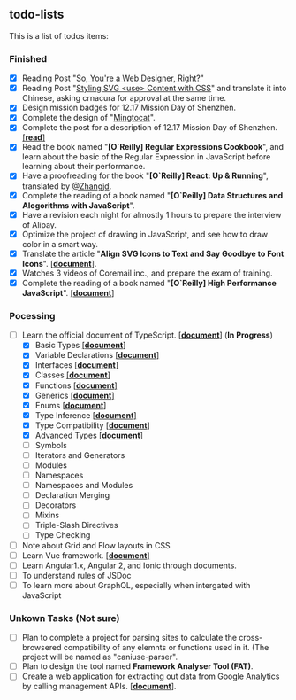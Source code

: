 ## todo-lists

This is a list of todos items:

### Finished

- [x] Reading Post "[So, You're a Web Designer, Right?](https://aleen42.gitbooks.io/personalwiki/content/post/so_a_web_designer/so_a_web_designer.html)"
- [x] Reading Post "[Styling SVG &lt;use&gt; Content with CSS](https://aleen42.gitbooks.io/personalwiki/content/post/style_svg_use/style_svg_use.html#summing-up)" and translate it into Chinese, asking crnacura for approval at the same time.
- [x] Design mission badges for 12.17 Mission Day of Shenzhen.
- [x] Complete the design of "[Mingtocat](https://github.com/aleen42/mingtocat)".
- [x] Complete the post for a description of 12.17 Mission Day of Shenzhen. [[**read**]](https://aleen42.gitbooks.io/personalwiki/content/post/1217_mission_of_shenzhen/1217_mission_of_shenzhen.html#description)
- [x] Read the book named "**[O`Reilly] Regular Expressions Cookbook**", and learn about the basic of the Regular Expression in JavaScript before learning about their performance.
- [x] Have a proofreading for the book "**[O`Reilly] React: Up & Running**", translated by [@Zhangjd](https://github.com/Zhangjd).
- [x] Complete the reading of a book named "**[O`Reilly] Data Structures and Alogorithms with JavaScript**".
- [x] Have a revision each night for almostly 1 hours to prepare the interview of Alipay.
- [x] Optimize the project of drawing in JavaScript, and see how to draw color in a smart way.
- [x] Translate the article "**Align SVG Icons to Text and Say Goodbye to Font Icons**". [[**document**](https://github.com/xitu/gold-miner/blob/master/TODO/align-svg-icons-to-text-and-say-goodbye-to-font-icons.md)].
- [x] Watches 3 videos of Coremail inc., and prepare the exam of training.
- [x] Complete the reading of a book named "**[O`Reilly] High Performance JavaScript**". [[**document**]](https://aleen42.github.io/PersonalWiki/Programming/JavaScript/high_performance/high_performance.html)

### Pocessing

- [ ] Learn the official document of TypeScript. [[**document**]](https://aleen42.github.io/PersonalWiki/Programming/TypeScript/TypeScript.html) (**In Progress**)
  - [x] Basic Types [[**document**]](https://aleen42.github.io/PersonalWiki/Programming/TypeScript/types/types.html)
  - [x] Variable Declarations [[**document**]](https://aleen42.github.io/PersonalWiki/Programming/TypeScript/variable_declarations/variable_declarations.html)
  - [x] Interfaces [[**document**]](https://aleen42.github.io/PersonalWiki/Programming/TypeScript/interfaces/interfaces.html)
  - [x] Classes [[**document**]](https://aleen42.github.io/PersonalWiki/Programming/TypeScript/classes/classes.html)
  - [x] Functions [[**document**]](https://aleen42.github.io/PersonalWiki/Programming/TypeScript/functions/functions.html)
  - [x] Generics [[**document**]](https://aleen42.github.io/PersonalWiki/Programming/TypeScript/generics/generics.html)
  - [x] Enums [[**document**]](https://aleen42.github.io/PersonalWiki/Programming/TypeScript/enums/enums.html)
  - [x] Type Inference [[**document**]](https://aleen42.github.io/PersonalWiki/Programming/TypeScript/type_inferences/type_inferences.html)
  - [x] Type Compatibility [[**document**]](https://aleen42.github.io/PersonalWiki/Programming/TypeScript/TypeScript.html)
  - [x] Advanced Types [[**document**]](https://aleen42.github.io/PersonalWiki/Programming/TypeScript/advanced_types/advanced_types.html#2-union-types)
  - [ ] Symbols
  - [ ] Iterators and Generators
  - [ ] Modules
  - [ ] Namespaces
  - [ ] Namespaces and Modules
  - [ ] Declaration Merging
  - [ ] Decorators
  - [ ] Mixins
  - [ ] Triple-Slash Directives
  - [ ] Type Checking
- [ ] Note about Grid and Flow layouts in CSS
- [ ] Learn Vue framework. [[**document**]](https://aleen42.github.io/PersonalWiki/Programming/JavaScript/Framework/vue/vue.html)
- [ ] Learn Angular1.x, Angular 2, and Ionic through documents.
- [ ] To understand rules of JSDoc
- [ ] To learn more about GraphQL, especially when intergated with JavaScript

### Unkown Tasks (Not sure)

- [ ] Plan to complete a project for parsing sites to calculate the cross-browsered compatibility of any elemnts or functions used in it. (The project will be named as "caniuse-parser".
- [ ] Plan to design the tool named **Framework Analyser Tool (FAT)**.
- [ ] Create a web application for extracting out data from Google Analytics by calling management APIs. [[**document**](https://developers.google.com/analytics/devguides/config/mgmt/v3/quickstart/web-js?hl=zh-cn)].
